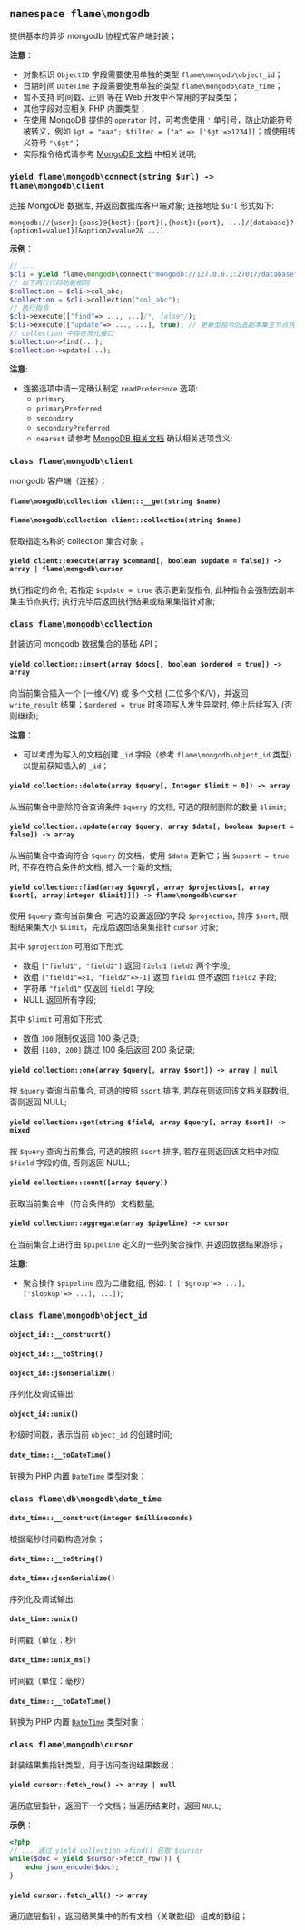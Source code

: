 ## `namespace flame\mongodb`

提供基本的异步 mongodb 协程式客户端封装；

**注意**：
* 对象标识 `ObjectID` 字段需要使用单独的类型 `flame\mongodb\object_id`；
* 日期时间 `DateTime` 字段需要使用单独的类型 `flame\mongodb\date_time`；
* 暂不支持 时间戳、正则 等在 Web 开发中不常用的字段类型；
* 其他字段对应相关 PHP 内置类型；
* 在使用 MongoDB 提供的 `operator` 时，可考虑使用 `'` 单引号，防止功能符号被转义，例如 `$gt = "aaa"; $filter = ["a" => ['$gt'=>1234]]`；或使用转义符号 `"\$gt"`；
* 实际指令格式请参考 [MongoDB 文档](https://docs.mongodb.com/manual/reference/command/) 中相关说明;

### `yield flame\mongodb\connect(string $url) -> flame\mongodb\client`
连接 MongoDB 数据库, 并返回数据库客户端对象; 连接地址 `$url` 形式如下:

```
mongodb://{user}:{pass}@{host}:{port}[,{host}:{port}, ...]/{database}?{option1=value1}[&option2=value2& ...]
```

**示例**：
``` PHP
// ...
$cli = yield flame\mongodb\connect("mongodb://127.0.0.1:27017/database");
// 以下两行代码功能相同
$collection = $cli->col_abc;
$collection = $cli->collection("col_abc");
// 执行指令
$cli->execute(["find"=> ..., ...]/*, false*/);
$cli->execute(["update"=> ..., ...], true); // 更新型指令回去副本集主节点执行
// collection 中存在简化接口
$collection->find(...);
$collection->update(...);
```

**注意**:
* 连接选项中请一定确认制定 `readPreference` 选项:
	* `primary`
	* `primaryPreferred`
	* `secondary`
	* `secondaryPreferred`
	* `nearest`
	请参考 [MongoDB 相关文档](https://docs.mongodb.com/manual/core/read-preference/) 确认相关选项含义;

### `class flame\mongodb\client`

mongodb 客户端（连接）；

#### `flame\mongodb\collection client::__get(string $name)`
#### `flame\mongodb\collection client::collection(string $name)`
获取指定名称的 collection 集合对象；

#### `yield client::execute(array $command[, boolean $update = false]) -> array | flame\mongodb\cursor`
执行指定的命令; 若指定 `$update = true` 表示更新型指令, 此种指令会强制去副本集主节点执行; 执行完毕后返回执行结果或结果集指针对象;


### `class flame\mongodb\collection`
封装访问 mongodb 数据集合的基础 API；

#### `yield collection::insert(array $docs[, boolean $ordered = true]) -> array`
向当前集合插入一个 (一维K/V) 或 多个文档 (二位多个K/V)，并返回 `write_result` 结果；`$ordered = true` 时多项写入发生异常时, 停止后续写入 (否则继续);

**注意**：
* 可以考虑为写入的文档创建 `_id` 字段（参考 `flame\mongodb\object_id` 类型）以提前获知插入的 `_id`；

#### `yield collection::delete(array $query[, Integer $limit = 0]) -> array`
从当前集合中删除符合查询条件 `$query` 的文档, 可选的限制删除的数量 `$limit`;

#### `yield collection::update(array $query, array $data[, boolean $upsert = false]) -> array`
从当前集合中查询符合 `$query` 的文档，使用 `$data` 更新它；当 `$upsert = true` 时, 不存在符合条件的文档, 插入一个新的文档;

#### `yield collection::find(array $query[, array $projections[, array $sort[, array|integer $limit]]]) -> flame\mongodb\cursor`
使用 `$query` 查询当前集合, 可选的设置返回的字段 `$projection`, 排序 `$sort`, 限制结果集大小 `$limit`，完成后返回结果集指针 `cursor` 对象;

其中 `$projection` 可用如下形式:
* 数组 `["field1", "field2"]` 返回 `field1` `field2` 两个字段;
* 数组 `["field1"=>1, "field2"=>-1]` 返回 `field1` 但不返回 `field2` 字段;
* 字符串 `"field1"` 仅返回 `field1` 字段;
* NULL 返回所有字段;

其中 `$limit` 可用如下形式:
* 数值 `100` 限制仅返回 100 条记录;
* 数组 `[100, 200]` 跳过 100 条后返回 200 条记录;

#### `yield collection::one(array $query[, array $sort]) -> array | null`
按 `$query` 查询当前集合, 可选的按照 `$sort` 排序, 若存在则返回该文档关联数组, 否则返回 NULL;

#### `yield collection::get(string $field, array $query[, array $sort]) -> mixed`
按 `$query` 查询当前集合, 可选的按照 `$sort` 排序, 若存在则返回该文档中对应 `$field` 字段的值, 否则返回 NULL;

#### `yield collection::count([array $query])`
获取当前集合中（符合条件的）文档数量;

#### `yield collection::aggregate(array $pipeline) -> cursor`
在当前集合上进行由 `$pipeline` 定义的一些列聚合操作, 并返回数据结果游标；

**注意**:
* 聚合操作 `$pipeline` 应为二维数组, 例如: `[ ['$group'=> ...], ['$lookup'=> ...], ...])`;

### `class flame\mongodb\object_id`

#### `object_id::__construcrt()`

#### `object_id::__toString()`
#### `object_id::jsonSerialize()`
序列化及调试输出;

#### `object_id::unix()`
秒级时间戳，表示当前 `object_id` 的创建时间;

#### `date_time::__toDateTime()`
转换为 PHP 内置 [`DateTime`](http://php.net/manual/en/class.datetime.php) 类型对象；

### `class flame\db\mongodb\date_time`

#### `date_time::__construct(integer $milliseconds)`
根据毫秒时间戳构造对象；

#### `date_time::__toString()`
#### `date_time::jsonSerialize()`
序列化及调试输出;

#### `date_time::unix()`
时间戳（单位：秒）

#### `date_time::unix_ms()`
时间戳（单位：毫秒）

#### `date_time::__toDateTime()`
转换为 PHP 内置 [`DateTime`](http://php.net/manual/en/class.datetime.php) 类型对象；

### `class flame\mongodb\cursor`
封装结果集指针类型，用于访问查询结果数据；

#### `yield cursor::fetch_row() -> array | null`
遍历底层指针，返回下一个文档；当遍历结束时，返回 `NULL`;

**示例**：
``` PHP
<?php
// ... 通过 yield collection->find() 获取 $cursor
while($doc = yield $cursor->fetch_row()) {
	echo json_encode($doc);
}
```

#### `yield cursor::fetch_all() -> array`
遍历底层指针，返回结果集中的所有文档（关联数组）组成的数组；
